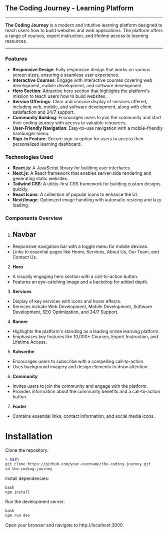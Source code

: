 ## The Coding Journey - Learning Platform
___
**The Coding Journey** is a modern and intuitive learning platform designed to teach users how to build websites and web applications. The platform offers a range of courses, expert instruction, and lifetime access to learning resources.
___
### Features
- **Responsive Design**: Fully responsive design that works on various screen sizes, ensuring a seamless user experience.
- **Interactive Courses**: Engage with interactive courses covering web development, mobile development, and software development.
- **Hero Section**: Attractive hero section that highlights the platform's mission to teach users how to build websites.
- **Service Offerings**: Clear and concise display of services offered, including web, mobile, and software development, along with client satisfaction and 24/7 support.
- **Community Building**: Encourages users to join the community and start their coding journey with access to valuable resources.
- **User-Friendly Navigation**: Easy-to-use navigation with a mobile-friendly hamburger menu.
- **Sign-In Feature**: Secure sign-in option for users to access their personalized learning dashboard.
### Technologies Used
- **React.js**: A JavaScript library for building user interfaces.
- **Next.js**: A React framework that enables server-side rendering and generating static websites.
- **Tailwind CSS**: A utility-first CSS framework for building custom designs quickly.
- **React Icons**: A collection of popular icons to enhance the UI.
-  **Next/Image**: Optimized image handling with automatic resizing and lazy loading.
### Components Overview
1. ## Navbar
- Responsive navigation bar with a toggle menu for mobile devices.
- Links to essential pages like Home, Services, About Us, Our Team, and Contact Us.
2. **Hero**
- A visually engaging hero section with a call-to-action button.
- Features an eye-catching image and a backdrop for added depth.
3. **Services**
- Display of key services with icons and hover effects.
- Services include Web Development, Mobile Development, Software Development, SEO Optimization, and 24/7 Support.
4. **Banner**
- Highlights the platform's standing as a leading online learning platform.
- Emphasizes key features like 10,000+ Courses, Expert Instruction, and Lifetime Access.
5. **Subscribe**
- Encourages users to subscribe with a compelling call-to-action.
- Uses background imagery and design elements to draw attention.
6. **Community**
- Invites users to join the community and engage with the platform.
- Provides information about the community benefits and a call-to-action button.
7. **Footer**
- Contains essential links, contact information, and social media icons.
  
# Installation
Clone the repository:
```diff
> bash
git clone https://github.com/your-username/the-coding-journey.git
cd the-coding-journey
```

Install dependencies:
```diff
bash
npm install
```

Run the development server:
```diff
bash
npm run dev
```
Open your browser and navigate to http://localhost:3000.
